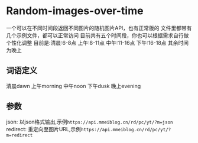 # Random-images-over-time
一个可以在不同时间段返回不同图片的随机图片API，也有正常版的
文件里都带有几个示例文件，都可以正常访问
目前共有五个时间段，你也可以根据需求自行做个性化调整
目前是:清晨:6-8点     上午:8-11点   中午:11-16点    下午:16-18点    其余时间为晚上
## 词语定义 
清晨dawn 上午morning 中午noon 下午dusk  晚上evening

## 参数
json: 以json格式输出,示例`https://api.mmeiblog.cn/rd/pc/yt/?m=json`    
redirect: 重定向至图片URL,示例`https://api.mmeiblog.cn/rd/pc/yt/?m=redirect`
